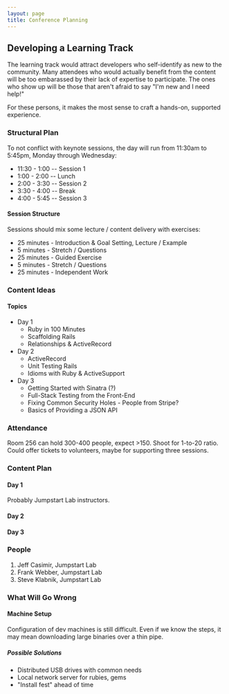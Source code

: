 ```yaml
---
layout: page
title: Conference Planning
---
```


## Developing a Learning Track

The learning track would attract developers who self-identify as new to the community. Many attendees who would actually benefit from the content will be too embarassed by their lack of expertise to participate. The ones who show up will be those that aren't afraid to say "I'm new and I need help!"

For these persons, it makes the most sense to craft a hands-on, supported experience.

### Structural Plan

To not conflict with keynote sessions, the day will run from 11:30am to 5:45pm, Monday through Wednesday:

* 11:30 - 1:00 -- Session 1
* 1:00 - 2:00 -- Lunch
* 2:00 - 3:30 -- Session 2
* 3:30 - 4:00 -- Break
* 4:00 - 5:45 -- Session 3

#### Session Structure

Sessions should mix some lecture / content delivery with exercises:

* 25 minutes - Introduction & Goal Setting, Lecture / Example
* 5 minutes - Stretch / Questions
* 25 minutes - Guided Exercise
* 5 minutes - Stretch / Questions
* 25 minutes - Independent Work

### Content Ideas

#### Topics

* Day 1
  * Ruby in 100 Minutes
  * Scaffolding Rails
  * Relationships & ActiveRecord
* Day 2
  * ActiveRecord
  * Unit Testing Rails
  * Idioms with Ruby & ActiveSupport
* Day 3
  * Getting Started with Sinatra (?)
  * Full-Stack Testing from the Front-End
  * Fixing Common Security Holes - People from Stripe?
  * Basics of Providing a JSON API

### Attendance

Room 256 can hold 300-400 people, expect >150. Shoot for 1-to-20 ratio. Could offer tickets to volunteers, maybe for supporting three sessions.

### Content Plan

#### Day 1

Probably Jumpstart Lab instructors.

#### Day 2

#### Day 3

### People

1. Jeff Casimir, Jumpstart Lab
2. Frank Webber, Jumpstart Lab
3. Steve Klabnik, Jumpstart Lab

### What Will Go Wrong

#### Machine Setup

Configuration of dev machines is still difficult. Even if we know the steps, it may mean downloading large binaries over a thin pipe.

##### Possible Solutions

* Distributed USB drives with common needs
* Local network server for rubies, gems
* "Install fest" ahead of time